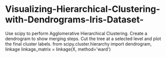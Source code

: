 # Visualizing-Hierarchical-Clustering-with-Dendrograms-Iris-Dataset-
Use scipy to perform Agglomerative Hierarchical Clustering. Create a dendrogram to show merging steps. Cut the tree at a selected level and plot the final cluster labels. from scipy.cluster.hierarchy import dendrogram, linkage linkage_matrix = linkage(X, method='ward')
